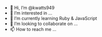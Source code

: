 - 👋 Hi, I’m @kwatts949
- 👀 I’m interested in ...
- 🌱 I’m currently learning Ruby & JavaScript
- 💞️ I’m looking to collaborate on ...
- 📫 How to reach me ...

<!---
kwatts949/kwatts949 is a ✨ special ✨ repository because its `README.md` (this file) appears on your GitHub profile.
You can click the Preview link to take a look at your changes.
--->
